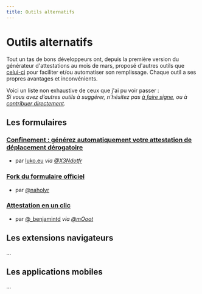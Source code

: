 ```yaml
---
title: Outils alternatifs
---
```


# Outils alternatifs

Tout un tas de bons développeurs ont, depuis la première version du générateur
d'attestations au mois de mars, proposé d'autres outils que [celui-ci](/simple)
pour faciliter et/ou automatiser son remplissage. Chaque outil a ses propres
avantages et inconvénients.

Voici un liste non exhaustive de ceux que j'ai pu voir passer :  
*Si vous avez d'autres outils à suggérer, n'hésitez pas [à faire signe][@mab_],
ou à [contribuer directement][contribuer].*

## Les formulaires

### [Confinement : générez automatiquement votre attestation de déplacement dérogatoire](https://www.luko.eu/fr/page/covid19attestation)

- par [luko.eu](https://twitter.com/getluko) *via
  [@X3Ndotfr](https://twitter.com/X3Ndotfr)*


### [Fork du formulaire officiel](https://attestation-deplacement-covid19.vercel.app/)

- par [@naholyr](https://twitter.com/naholyr/status/1322184059766902792)

### [Attestation en un clic](https://attestation.page/)

- par [@_benjamintd](https://twitter.com/_benjamintd) *via
  [@mOoot](https://twitter.com/mOoot)*

## Les extensions navigateurs

…

## Les applications mobiles

…

[@mab_]: https://twitter.com/mab_

[contribuer]:
https://github.com/mabhub/bookmarklet-attestation-deplacement/blob/main/src/md-pages/alternatives.md
